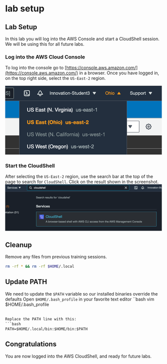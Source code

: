 # lab setup

## Lab Setup
In this lab you will log into the AWS Console and start a CloudShell session. We will be using this for all future labs. 

### Log into the AWS Cloud Console
To log into the console go to [https://console.aws.amazon.com/](https://console.aws.amazon.com/) in a browser. Once you have logged in, on the top right side, select the `US-East-2` region. 

![region](images/region.png)

### Start the CloudShell 
After selecting the `US-East-2` region, use the search bar at the top of the page to search for `CloudShell`. Click on the result shown in the screenshot.
![cloudshell](images/cloudshell.png)

## Cleanup
Remove any files from previous training sessions.
```bash
rm -rf * && rm -rf $HOME/.local
```

## Update PATH
We need to update the ``$PATH`` variable so our installed binaries override the defaults
Open `$HOME/.bash_profile` in your favorite text editor
``bash
vim $HOME/.bash_profile
```

Replace the PATH line with this: 
```bash
PATH=$HOME/.local/bin:$HOME/bin:$PATH
```

## Congratulations
You are now logged into the AWS CloudShell, and ready for future labs. 
